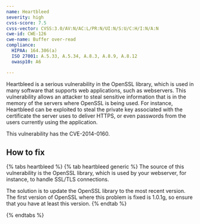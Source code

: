 ```yaml
---
name: Heartbleed
severity: high
cvss-score: 7.5
cvss-vector: CVSS:3.0/AV:N/AC:L/PR:N/UI:N/S:U/C:H/I:N/A:N
cwe-id: CWE-126
cwe-name: Buffer over-read
compliance:
  HIPAA: 164.306(a)
  ISO 27001: A.5.33, A.5.34, A.8.3, A.8.9, A.8.12
  owasp10: A6

---            
```


Heartbleed is a serious vulnerability in the OpenSSL library, which is used in many software that supports web applications, such as webservers. This vulnerability allows an attacker to steal sensitive information that is in the memory of the servers where OpenSSL is being used.
For instance, Heartbleed can be exploited to steal the private key associated with the certificate the server uses to deliver HTTPS, or even passwords from the users currently using the application.

This vulnerability has the CVE-2014-0160.

## How to fix

{% tabs heartbleed %}
{% tab heartbleed generic %}
The source of this vulnerability is the OpenSSL library, which is used by your webserver, for instance, to handle SSL/TLS connections.

The solution is to update the OpenSSL library to the most recent version. The first version of OpenSSL where this problem is fixed is 1.0.1g, so ensure that you have at least this version.
{% endtab %}

{% endtabs %}

